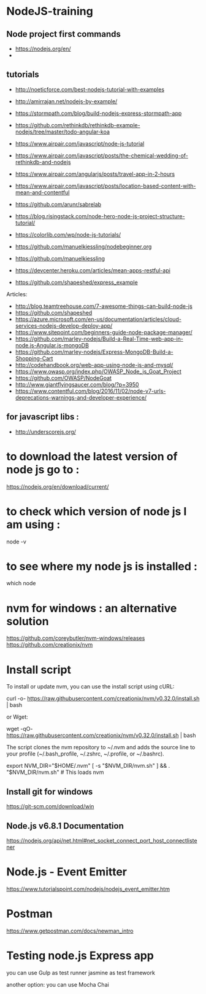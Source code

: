 # NodeJS-training
## Node project first commands
- https://nodejs.org/en/
-

## tutorials
- http://noeticforce.com/best-nodejs-tutorial-with-examples
- http://amirrajan.net/nodejs-by-example/
- https://stormpath.com/blog/build-nodejs-express-stormpath-app
- https://github.com/rethinkdb/rethinkdb-example-nodejs/tree/master/todo-angular-koa
- https://www.airpair.com/javascript/node-js-tutorial
- https://www.airpair.com/javascript/posts/the-chemical-wedding-of-rethinkdb-and-nodejs
- https://www.airpair.com/angularjs/posts/travel-app-in-2-hours
- https://www.airpair.com/javascript/posts/location-based-content-with-mean-and-contentful
- https://github.com/arunr/sabrelab

- https://blog.risingstack.com/node-hero-node-js-project-structure-tutorial/
- https://colorlib.com/wp/node-js-tutorials/
- https://github.com/manuelkiessling/nodebeginner.org
- https://github.com/manuelkiessling
- https://devcenter.heroku.com/articles/mean-apps-restful-api
- https://github.com/shapeshed/express_example

Articles:
- http://blog.teamtreehouse.com/7-awesome-things-can-build-node-js
- https://github.com/shapeshed
- https://azure.microsoft.com/en-us/documentation/articles/cloud-services-nodejs-develop-deploy-app/
- https://www.sitepoint.com/beginners-guide-node-package-manager/
- https://github.com/marley-nodejs/Build-a-Real-Time-web-app-in-node.js-Angular.js-mongoDB
- https://github.com/marley-nodejs/Express-MongoDB-Build-a-Shopping-Cart
- http://codehandbook.org/web-app-using-node-js-and-mysql/
- https://www.owasp.org/index.php/OWASP_Node_js_Goat_Project
- https://github.com/OWASP/NodeGoat
- http://www.giantflyingsaucer.com/blog/?p=3950
- https://www.contentful.com/blog/2016/11/02/node-v7-urls-deprecations-warnings-and-developer-experience/

## for javascript libs :
- http://underscorejs.org/

# to download the latest version of node js go to :
https://nodejs.org/en/download/current/

# to check which version of node js I am using :
node -v

# to see where my node js is installed :
which node

# nvm for windows : an alternative solution
https://github.com/coreybutler/nvm-windows/releases
https://github.com/creationix/nvm


# Install script

To install or update nvm, you can use the install script using cURL:

curl -o- https://raw.githubusercontent.com/creationix/nvm/v0.32.0/install.sh | bash

or Wget:

wget -qO- https://raw.githubusercontent.com/creationix/nvm/v0.32.0/install.sh | bash

The script clones the nvm repository to ~/.nvm and adds the source line to your profile (~/.bash_profile, ~/.zshrc, ~/.profile, or ~/.bashrc).

export NVM_DIR="$HOME/.nvm"
[ -s "$NVM_DIR/nvm.sh" ] && . "$NVM_DIR/nvm.sh" # This loads nvm

## Install git for windows
https://git-scm.com/download/win

## Node.js v6.8.1 Documentation
https://nodejs.org/api/net.html#net_socket_connect_port_host_connectlistener

# Node.js - Event Emitter
https://www.tutorialspoint.com/nodejs/nodejs_event_emitter.htm


# Postman
https://www.getpostman.com/docs/newman_intro

# Testing node.js Express app
you can use Gulp as test runner
jasmine as test framework

another option:
you can use Mocha Chai
